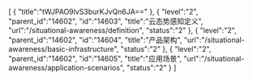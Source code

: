 [
	{
		"title":"tWJPAO9lvS3burKJvQn6JA=="
	},
	{
		"level":"2",
		"parent_id":"14602",
		"id":"14603",
		"title":"云态势感知定义",
		"url":"/situational-awareness/definition",
		"status":"2"
	},
	{
		"level":"2",
		"parent_id":"14602",
		"id":"14604",
		"title":"产品架构",
		"url":"/situational-awareness/basic-infrastructure",
		"status":"2"
	},
	{
		"level":"2",
		"parent_id":"14602",
		"id":"14605",
		"title":"应用场景",
		"url":"/situational-awareness/application-scenarios",
		"status":"2"
	}
]